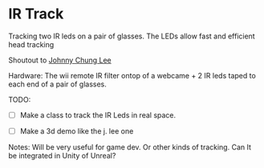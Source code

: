 # IR Track
Tracking two IR leds on a pair of glasses.
The LEDs allow fast and efficient head tracking

Shoutout to [Johnny Chung Lee](http://www.johnnylee.net/)

Hardware:
The wii remote IR filter ontop of a webcame + 2 IR leds taped to each end of a pair of glasses.

TODO:
- [ ] Make a class to track the IR Leds in real space.
- [ ] Make a 3d demo like the j. lee one


Notes:
Will be very useful for game dev. Or other kinds of tracking. 
Can It be integrated in Unity of Unreal?



